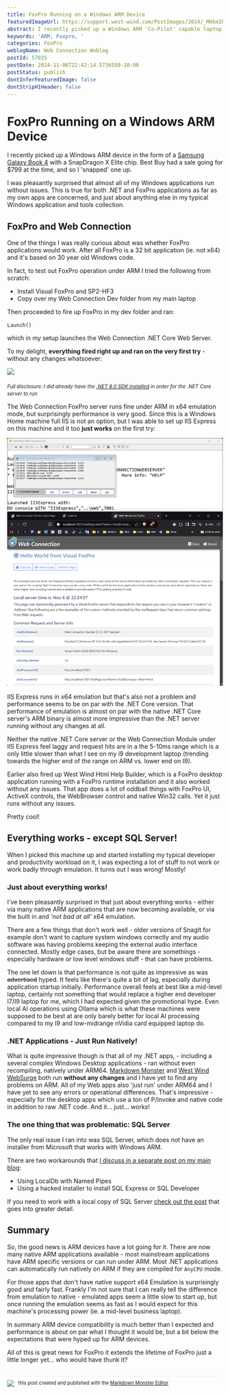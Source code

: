 ```yaml
---
title: FoxPro Running on a Windows ARM Device
featuredImageUrl: https://support.west-wind.com/PostImages/2024/_MHkmIR1jOIS5yFki.png
abstract: I recently picked up a Windows ARM 'Co-Pilot' capable laptop and took it for a spin running my typical spread of Windows applications and tools. I also checked out how well it works with FoxPro - here's what I found.
keywords: 'ARM, Foxpro, '
categories: FoxPro
weblogName: Web Connection Weblog
postId: 57035
postDate: 2024-11-06T22:42:14.5736550-10:00
postStatus: publish
dontInferFeaturedImage: false
dontStripH1Header: false
---
```

# FoxPro Running on a Windows ARM Device

I recently picked up a Windows ARM device in the form of a [Samsung Galaxy Book 4](https://www.samsung.com/us/computing/galaxy-books/galaxy-book4-edge/buy/galaxy-book4-edge-14-qualcomm-snapdragon-x-elite-512gb-sapphire-blue-np940xma-kb1us/) with a SnapDragon X Elite chip. Best Buy had a sale going for $799 at the time, and so I 'snapped' one up. 

I was pleasantly surprised that almost all of my Windows applications run without issues. This is true for both .NET and FoxPro applications as  far as my own apps are concerned, and just about anything else in my typical Windows application and tools collection.

## FoxPro and Web Connection
One of the things I was really curious about was whether FoxPro applications would work. After all FoxPro is a 32 bit application (ie. not x64) and it's based on 30 year old Windows code.

In fact, to test out FoxPro operation under ARM I tried the following from scratch:

* Install Visual FoxPro and SP2-HF3
* Copy over my Web Connection Dev folder from my main laptop

Then proceeded to  fire up FoxPro in my dev folder and ran:

```foxpro
Launch()
```

which in my setup launches the Web Connection .NET Core Web Server. 

To my delight, **everything fired right up and ran on the very first try** - without any changes whatsoever:

![](https://support.west-wind.com/PostImages/2024/_MHkmIR1jOIS5yFki.png)

<small>*Full disclosure: I did already have the [.NET 8.0 SDK installed](https://dotnet.microsoft.com/en-us/download/dotnet/8.0) in order for the .NET Core server to run*</small>

The Web Connection FoxPro server runs fine under ARM in x64 emulation mode, but surprisingly performance is very good. Since this is a Windows Home machine full IIS  is not an option, but I was able to set up IIS Express on this machine and it too **just works** on the first try:

![Iis Express Running On Arm](IisExpressRunningOnArm.png)

IIS Express runs in x64 emulation but that's also not a problem and performance seems to be on par with the .NET Core version. That performance of emulation is almost on par with the native .NET Core server's ARM binary is almost more impressive than the .NET server running without any changes at all.

Neither the native .NET Core server or the Web Connection Module under IIS Express feel laggy and request hits are in a the 5-10ms range which is a only little slower than what I see on my i9 development laptop (trending towards the higher end of the range on ARM vs. lower end on I9).

Earlier also fired up West Wind Html Help Builder, which is a FoxPro desktop application running with a FoxPro runtime installation and it also worked without any issues. That app does a lot of oddball things with FoxPro UI, ActiveX controls, the WebBrowser control and native Win32 calls. Yet it just runs without any issues. 

Pretty cool!

## Everything works - except SQL Server!
When I picked this machine up and started installing my typical developer and productivity workload on it, I was expecting a lot of stuff to not work or work badly through emulation.  It turns out I was wrong! Mostly!

### Just about everything works!
I've been pleasantly surprised in that just about everything works - either via many native ARM applications that are now becoming available, or via the built in and *'not bad at all'* x64 emulation. 

There are a few things that don't work well - older versions of SnagIt for example don't want to capture system windows correctly and my audio software was having problems keeping the external audio interface connected. Mostly edge cases, but be aware there are somethings - especially hardware or low level windows stuff - that can have problems. 

The one let down is that performance is not quite as impressive as was ~~advertised~~ hyped. It feels like there's quite a bit of lag, especially during application startup initially. Performance overall feels at best like a mid-level laptop, certainly not something that would replace a higher end developer I7/I9 laptop for me, which I had expected given the promotional hype. Even local AI operations using Ollama which is what these machines were supposed to be best at are only barely better for local AI processing compared to my I9 and low-midrange nVidia card equipped laptop do.

### .NET Applications - Just Run Natively!
What is quite impressive though is that all of my .NET apps, - including a several complex Windows Desktop applications - ran without even recompiling, natively under ARM64. [Markdown Monster](https://markdownmonster.west-wind.com/) and [West Wind WebSurge](https://websurge.west-wind.com/) both run **without any changes** and I have yet to find any problems on ARM. All of my Web apps also 'just run' under ARM64 and I have yet to see any errors or operational differences. That's impressive - especially for the desktop apps which use a ton of P/Invoke and native code in addition to raw .NET code. And it... just... works!

### The one thing that was problematic: SQL Server
The only real issue I ran into was SQL Server, which does not have an installer from Microsoft that works with Windows ARM.

There are two workarounds that [I discuss in a separate post on my main blog](https://weblog.west-wind.com/posts/2024/Oct/24/Using-Sql-Server-on-Windows-ARM):

* Using LocalDb with Named Pipes
* Using a hacked installer to install SQL Express or SQL Developer

If you need to work with a local copy of SQL Server [check out the post](https://weblog.west-wind.com/posts/2024/Oct/24/Using-Sql-Server-on-Windows-ARM) that goes into greater detail.

## Summary
So, the good news is ARM devices have a lot going for it. There are now many native ARM applications available - most mainstream applications have ARM specific versions or can run under ARM. Most .NET applications can automatically run natively on ARM if they are compiled for `AnyCPU` mode.

For those apps that don't have native support x64 Emulation is surprisingly good and fairly fast. Frankly I'm not sure that I can really tell the difference from emulation to native - emulated apps seem a little slow to start up, but once running the emulation seems as fast as I would expect for this machine's processing power (ie. a mid-level business laptop).

In summary ARM device compatibility is much better than I expected and performance is about on par what I thought it would be, but a bit below the expectations that were hyped up for ARM devices.

All of this is great news for FoxPro it extends the lifetime of FoxPro just a little longer yet... who would have thunk it?

<div style="margin-top: 30px;font-size: 0.8em;
            border-top: 1px solid #eee;padding-top: 8px;">
    <img src="https://markdownmonster.west-wind.com/favicon.png"
         style="height: 20px;float: left; margin-right: 10px;"/>
    this post created and published with the 
    <a href="https://markdownmonster.west-wind.com" 
       target="top">Markdown Monster Editor</a> 
</div>